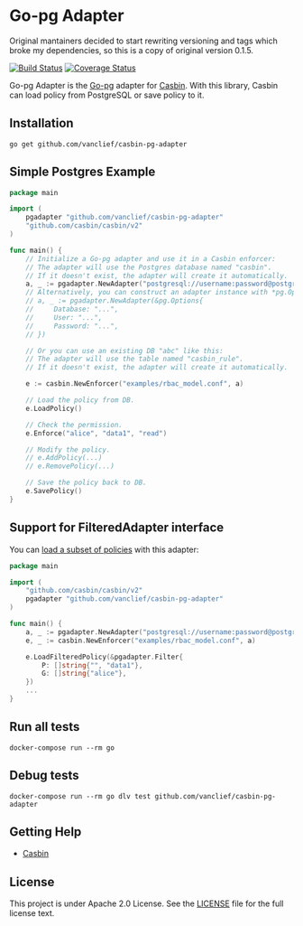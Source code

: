 # Go-pg Adapter

Original mantainers decided to start rewriting versioning and tags which broke my dependencies, so this is a copy of original version 0.1.5.

[![Build Status](https://travis-ci.org/casbin/casbin-pg-adapter.svg?branch=master)](https://travis-ci.org/casbin/casbin-pg-adapter)
[![Coverage Status](https://coveralls.io/repos/github/casbin/casbin-pg-adapter/badge.svg?branch=master)](https://coveralls.io/github/casbin/casbin-pg-adapter?branch=master)

Go-pg Adapter is the [Go-pg](https://github.com/go-pg/pg) adapter for [Casbin](https://github.com/casbin/casbin). With this library, Casbin can load policy from PostgreSQL or save policy to it.

## Installation

    go get github.com/vanclief/casbin-pg-adapter

## Simple Postgres Example

```go
package main

import (
	pgadapter "github.com/vanclief/casbin-pg-adapter"
	"github.com/casbin/casbin/v2"
)

func main() {
	// Initialize a Go-pg adapter and use it in a Casbin enforcer:
	// The adapter will use the Postgres database named "casbin".
	// If it doesn't exist, the adapter will create it automatically.
	a, _ := pgadapter.NewAdapter("postgresql://username:password@postgres:5432/database?sslmode=disable") // Your driver and data source.
	// Alternatively, you can construct an adapter instance with *pg.Options:
	// a, _ := pgadapter.NewAdapter(&pg.Options{
	//     Database: "...",
	//     User: "...",
	//     Password: "...",
	// })

	// Or you can use an existing DB "abc" like this:
	// The adapter will use the table named "casbin_rule".
	// If it doesn't exist, the adapter will create it automatically.

	e := casbin.NewEnforcer("examples/rbac_model.conf", a)

	// Load the policy from DB.
	e.LoadPolicy()

	// Check the permission.
	e.Enforce("alice", "data1", "read")

	// Modify the policy.
	// e.AddPolicy(...)
	// e.RemovePolicy(...)

	// Save the policy back to DB.
	e.SavePolicy()
}
```

## Support for FilteredAdapter interface

You can [load a subset of policies](https://casbin.org/docs/en/policy-subset-loading) with this adapter:

```go
package main

import (
	"github.com/casbin/casbin/v2"
	pgadapter "github.com/vanclief/casbin-pg-adapter"
)

func main() {
	a, _ := pgadapter.NewAdapter("postgresql://username:password@postgres:5432/database?sslmode=disable")
	e, _ := casbin.NewEnforcer("examples/rbac_model.conf", a)

	e.LoadFilteredPolicy(&pgadapter.Filter{
		P: []string{"", "data1"},
		G: []string{"alice"},
	})
	...
}
```

## Run all tests

    docker-compose run --rm go

## Debug tests

    docker-compose run --rm go dlv test github.com/vanclief/casbin-pg-adapter

## Getting Help

-   [Casbin](https://github.com/casbin/casbin)

## License

This project is under Apache 2.0 License. See the [LICENSE](LICENSE) file for the full license text.
